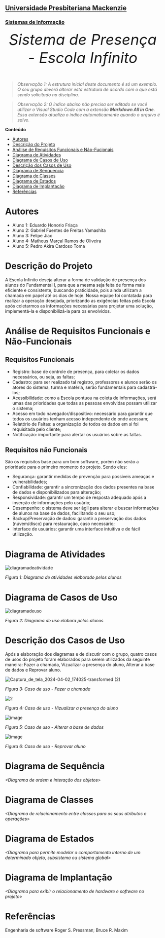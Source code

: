 <h2><a href= "https://www.mackenzie.br">Universidade Presbiteriana Mackenzie</a></h2>
<h3><a href= "https://www.mackenzie.br/graduacao/sao-paulo-higienopolis/sistemas-de-informacao">Sistemas de Informação</a></h3>


<font size="+14"><center>
*Sistema de Presença - Escola Infinito*
</center></font>

>*Observação 1: A estrutura inicial deste documento é só um exemplo. O seu grupo deverá alterar esta estrutura de acordo com o que está sendo solicitado na disciplina.*

>*Observação 2: O índice abaixo não precisa ser editado se você utilizar o Visual Studio Code com a extensão **Markdown All in One**. Essa extensão atualiza o índice automaticamente quando o arquivo é salvo.*

**Conteúdo**

- [Autores](#nome-alunos)
- [Descrição do Projeto](#introdução-do-projeto)
- [Análise de Requisitos Funcionais e Não-Fucionais](#descrição-dos-requisitos)
- [Diagrama de Atividades](#diagrama-de-atividades) 
- [Diagrama de Casos de Uso](#diagrama-de-comportamento-atores)
- [Descrição dos Casos de Uso](#descrição-das-funcões)
- [Diagrama de Senquencia](#diagrama-de-ordem-interações)
- [Diagrama de Classes](#diagrama-orientado-objetos)
- [Diagrama de Estados](#diagrama-estrutura-componente)
- [Diagrama de Implantação](#diagrama-de-hardware-software)
- [Referências](#referências)


# Autores

* Aluno 1: Eduardo Honorio Friaça
* Aluno 2: Gabriel Fuentes de Freitas Yamashita
* Aluno 3: Felipe Jiao
* Aluno 4: Matheus Marçal Ramos de Oliveira  
* Aluno 5: Pedro Akira Cardoso Toma


# Descrição do Projeto

A Escola Infinito deseja alterar a forma de validação de presença dos alunos do Fundamental I, para que a mesma seja feita de forma mais eficiente e consistente, buscando praticidade, pois ainda utilizam a chamada em papel até os dias de hoje. Nossa equipe foi contatada para realizar a operação desejada, priorizando as exigências feitas pela Escola após coletarmos as informações necessárias para projetar uma solução, implementá-la e disponibilizá-la para os envolvidos.

# Análise de Requisitos Funcionais e Não-Funcionais
  ## Requisitos Funcionais
  * Registro: base de controle de presença, para coletar os dados necessários, ou seja, as faltas;
  * Cadastro: para ser realizado tal registro, professores e alunos serão os atores do sistema, turma e matéria, serão fundamentais para cadastrá-los;
  * Acessibilidade: como a Escola pontuou na coleta de informações, será umas das prioridades que todas as pessoas envolvidas possam utilizar o sistema;
  * Acesso em todo navegador/dispositivo: necessário para garantir que todos os usuários tenham acesso independente de onde acessam;
  * Relatório de Faltas: a organização de todos os dados em si foi requisitada pelo cliente;
  * Notificação: importante para alertar os usuários sobre as faltas.

  ## Requisitos não Funcionais
  São os requisitos base para um bom software, porém não serão a prioridade para o primeiro momento do projeto. Sendo eles:
  * Segurança: garantir medidas de prevenção para possíveis ameaças e vulnerabilidades;
  * Confiabilidade: garantir a sincronização dos dados presentes na base de dados e disponibilizados para alteração;
  * Responsividade: garantir um tempo de resposta adequado após a inserção de informações pelo usuário;
  * Desempenho: o sistema deve ser ágil para alterar e buscar informações de alunos na base de dados, facilitando o seu uso;
  * Backup/Preservação de dados: garantir a preservação dos dados (núvem/disco) para restauração, caso necessário;
  * Interface de usuários: garantir uma interface intuitiva e de fácil utilização.

# Diagrama de Atividades

![diagramadeatividade](https://github.com/EFGMP/UML-Classroom-FCI/assets/161724871/5c48d1c1-771a-40f6-bced-8564bb21ec4c)

  _Figura 1: Diagrama de atividades elaborado pelos alunos_

# Diagrama de Casos de Uso

![diagramadeuso](https://github.com/EFGMP/UML-Classroom-FCI/assets/161724871/0fc05c06-bf60-40cf-ac6c-476a042768a0)

  _Figura 2: Diagrama de uso elabora pelos alunos_

# Descrição dos Casos de Uso
Após a elaboração dos diagramas e de discutir com o grupo, quatro casos de usos do projeto foram elaborados para serem utilizados da seguinte maneira: Fazer a chamada, Vizualizar a presença do aluno, Alterar a base de dados e Reprovar aluno.

![Captura_de_tela_2024-04-02_174025-transformed (2)](https://github.com/EFGMP/UML-Classroom-FCI/assets/161724871/a2998218-558b-4fde-b635-4b1707423187)

_Figura 3: Caso de uso - Fazer a chamada_




![2](https://github.com/EFGMP/UML-Classroom-FCI/assets/161724871/cad5d7fa-e607-49be-8724-eb5c4c6d3117)

_Figura 4: Caso de uso - Vizualizar a presença do aluno_




![image](https://github.com/EFGMP/UML-Classroom-FCI/assets/161724871/9c8ef910-d292-45b8-9a9e-2cdb14e90073)

_Figura 5: Caso de uso - Alterar a base de dados_




![image](https://github.com/EFGMP/UML-Classroom-FCI/assets/161724871/2ea20588-db5f-43f0-b6f2-88454a1577e2)

_Figura 6: Caso de uso - Reprovar aluno_


# Diagrama de Sequência

*&lt;Diagrama de ordem e interação dos objetos&gt;*

# Diagrama de Classes

*&lt;Diagrama de relacionamento entre classes para os seus atributos e operações&gt;*

# Diagrama de Estados

*&lt;Diagrama para permite modelar o comportamento interno de um determinado objeto, subsistema ou sistema global&gt;*

# Diagrama de Implantação

*&lt;Diagrama para exibir o relacionamento de hardware e software no projeto&gt;*

# Referências

Engenharia de software
Roger S. Pressman; Bruce R. Maxim
